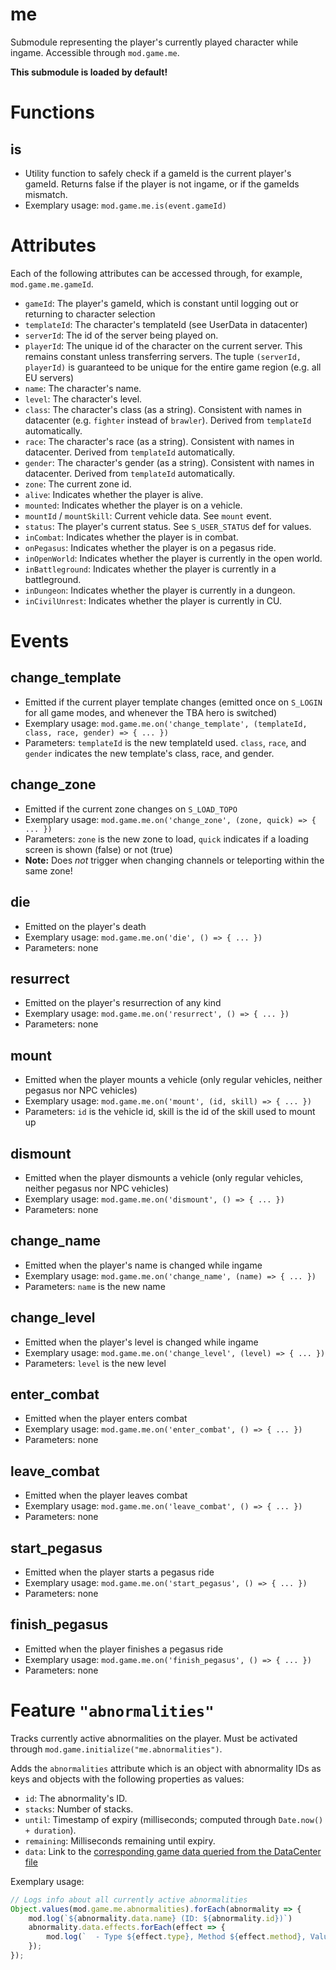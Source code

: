 # me
Submodule representing the player's currently played character while ingame. Accessible through `mod.game.me`.

**This submodule is loaded by default!**

# Functions
## is
- Utility function to safely check if a gameId is the current player's gameId. Returns false if the player is not ingame, or if the gameIds mismatch.
- Exemplary usage: `mod.game.me.is(event.gameId)`

# Attributes
Each of the following attributes can be accessed through, for example, `mod.game.me.gameId`.
- `gameId`: The player's gameId, which is constant until logging out or returning to character selection
- `templateId`: The character's templateId (see UserData in datacenter)
- `serverId`: The id of the server being played on.
- `playerId`: The unique id of the character on the current server. This remains constant unless transferring servers. The tuple `(serverId, playerId)` is guaranteed to be unique for the entire game region (e.g. all EU servers)
- `name`: The character's name.
- `level`: The character's level.
- `class`: The character's class (as a string). Consistent with names in datacenter (e.g. `fighter` instead of `brawler`). Derived from `templateId` automatically.
- `race`: The character's race (as a string). Consistent with names in datacenter. Derived from `templateId` automatically.
- `gender`: The character's gender (as a string). Consistent with names in datacenter. Derived from `templateId` automatically.
- `zone`: The current zone id.
- `alive`: Indicates whether the player is alive.
- `mounted`: Indicates whether the player is on a vehicle.
- `mountId` / `mountSkill`: Current vehicle data. See `mount` event.
- `status`: The player's current status. See `S_USER_STATUS` def for values.
- `inCombat`: Indicates whether the player is in combat.
- `onPegasus`: Indicates whether the player is on a pegasus ride.
- `inOpenWorld`: Indicates whether the player is currently in the open world.
- `inBattleground`: Indicates whether the player is currently in a battleground.
- `inDungeon`: Indicates whether the player is currently in a dungeon.
- `inCivilUnrest`: Indicates whether the player is currently in CU.

# Events
## change_template
- Emitted if the current player template changes (emitted once on `S_LOGIN` for all game modes, and whenever the TBA hero is switched)
- Exemplary usage: `mod.game.me.on('change_template', (templateId, class, race, gender) => { ... })`
- Parameters: `templateId` is the new templateId used. `class`, `race`, and `gender` indicates the new template's class, race, and gender.

## change_zone
- Emitted if the current zone changes on `S_LOAD_TOPO`
- Exemplary usage: `mod.game.me.on('change_zone', (zone, quick) => { ... })`
- Parameters: `zone` is the new zone to load, `quick` indicates if a loading screen is shown (false) or not (true)
- **Note:** Does *not* trigger when changing channels or teleporting within the same zone!

## die
- Emitted on the player's death
- Exemplary usage: `mod.game.me.on('die', () => { ... })`
- Parameters: none

## resurrect
- Emitted on the player's resurrection of any kind
- Exemplary usage: `mod.game.me.on('resurrect', () => { ... })`
- Parameters: none

## mount
- Emitted when the player mounts a vehicle (only regular vehicles, neither pegasus nor NPC vehicles)
- Exemplary usage: `mod.game.me.on('mount', (id, skill) => { ... })`
- Parameters: `id` is the vehicle id, skill is the id of the skill used to mount up

## dismount
- Emitted when the player dismounts a vehicle (only regular vehicles, neither pegasus nor NPC vehicles)
- Exemplary usage: `mod.game.me.on('dismount', () => { ... })`
- Parameters: none

## change_name
- Emitted when the player's name is changed while ingame
- Exemplary usage: `mod.game.me.on('change_name', (name) => { ... })`
- Parameters: `name` is the new name

## change_level
- Emitted when the player's level is changed while ingame
- Exemplary usage: `mod.game.me.on('change_level', (level) => { ... })`
- Parameters: `level` is the new level

## enter_combat
- Emitted when the player enters combat
- Exemplary usage: `mod.game.me.on('enter_combat', () => { ... })`
- Parameters: none

## leave_combat
- Emitted when the player leaves combat
- Exemplary usage: `mod.game.me.on('leave_combat', () => { ... })`
- Parameters: none

## start_pegasus
- Emitted when the player starts a pegasus ride
- Exemplary usage: `mod.game.me.on('start_pegasus', () => { ... })`
- Parameters: none

## finish_pegasus
- Emitted when the player finishes a pegasus ride
- Exemplary usage: `mod.game.me.on('finish_pegasus', () => { ... })`
- Parameters: none

# Feature `"abnormalities"`
Tracks currently active abnormalities on the player. Must be activated through `mod.game.initialize("me.abnormalities")`.

Adds the `abnormalities` attribute which is an object with abnormality IDs as keys and objects with the following properties as values:
- `id`: The abnormality's ID.
- `stacks`: Number of stacks.
- `until`: Timestamp of expiry (milliseconds; computed through `Date.now() + duration`).
- `remaining`: Milliseconds remaining until expiry.
- `data`: Link to the [corresponding game data queried from the DataCenter file](data.md#abnormalities)

Exemplary usage:
```js
// Logs info about all currently active abnormalities
Object.values(mod.game.me.abnormalities).forEach(abnormality => {
    mod.log(`${abnormality.data.name} (ID: ${abnormality.id})`)
    abnormality.data.effects.forEach(effect => {
        mod.log(`  - Type ${effect.type}, Method ${effect.method}, Value ${effect.value}`);
    });
});
```
